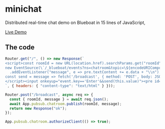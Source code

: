 # minichat

Distributed real-time chat demo on Blueboat in 15 lines of JavaScript,

[Live Demo](https://chat.blueboat.app)

## The code

```js
Router.get("/", () => new Response(`
<script>const roomId = new URL(location.href).searchParams.get("roomId") || "default";
new EventSource(\`/_blueboat/events?ns=chatroom&topic=\${encodeURIComponent(roomId)}\`)
  .addEventListener("message", e => pre.textContent += e.data + "\\n");
const send = message => fetch('/broadcast', { method: 'POST', body: JSON.stringify({ roomId, message }) });
</script><input onkeyup="event.key=='Enter'&&send(this.value)"><pre id=pre>
`, { headers: { "content-type": "text/html" } }));

Router.post("/broadcast", async req => {
  const { roomId, message } = await req.json();
  await App.pubsub.chatroom.publish(roomId, message);
  return new Response("ok");
});

App.pubsub.chatroom.authorizeClient(() => true);
```
